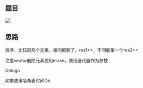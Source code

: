 ## 题目

![](pics/230216-2341/img-2023-02-16-10-17-11.png)

## 思路

排序，比较前两个元素，相同都删了，res1++，不同删第一个res2++

注意vector删除元素使用erase，使用迭代器作为参数

Onlogn

如果使用哈希表时间On